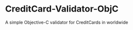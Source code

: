 CreditCard-Validator-ObjC
=========================

A simple Objective-C validator for CreditCards in worldwide
